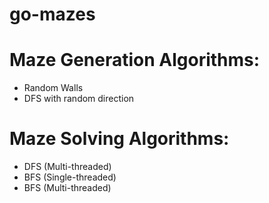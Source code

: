 # go-mazes

# Maze Generation Algorithms:
- Random Walls
- DFS with random direction

# Maze Solving Algorithms:
- DFS (Multi-threaded)
- BFS (Single-threaded)
- BFS (Multi-threaded)
